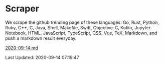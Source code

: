 # Scraper

We scrape the github trending page of these languages: Go, Rust, Python, Ruby, C++, C, Java, Shell, Makefile, Swift, Objective-C, Kotlin, Jupyter-Notebook, HTML, JavaScript, TypeScript, CSS, Vue, TeX, Markdown, and push a markdown result everyday.

[2020-09-14.md](https://github.com/yangwenmai/github-trending-backup/blob/master/2020-09-14.md)

Last Updated: 2020-09-14 07:19:47